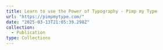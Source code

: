 ```yaml
---
title: Learn to use the Power of Typography - Pimp my Type
url: "https://pimpmytype.com/"
date: "2025-03-13T21:05:39.298Z"
collection:
  - Publication
type: Collections
---
```

